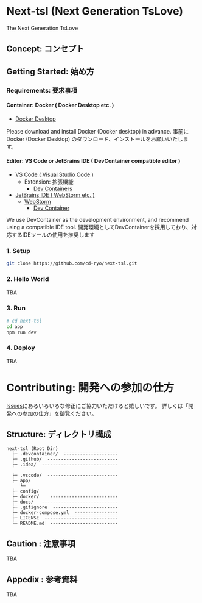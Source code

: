 # Next-tsl (Next Generation TsLove)
The Next Generation TsLove

## Concept: コンセプト

## Getting Started: 始め方

### Requirements: 要求事項

#### Container: Docker ( Docker Desktop etc. )
  - [Docker Desktop](https://www.docker.com/products/docker-desktop/)

Please download and install Docker (Docker desktop) in advance.
事前にDocker (Docker Desktop) のダウンロード、インストールをお願いいたします。

#### Editor: VS Code or JetBrains IDE ( DevContainer compatible editor )
  - [VS Code ( Visual Studio Code )](https://code.visualstudio.com/)
    - Extension: 拡張機能
      - [Dev Containers](https://marketplace.visualstudio.com/items?itemName=ms-vscode-remote.remote-containers)
  - [JetBrains IDE ( WebStorm etc. )](https://www.jetbrains.com/ides/)
    - [WebStorm](https://www.jetbrains.com/webstorm/) 
        - [Dev Container](https://www.jetbrains.com/help/webstorm/dev-containers-starting-page.html)
  
  We use DevContainer as the development environment, and recommend using a compatible IDE tool.
  開発環境としてDevContainerを採用しており、対応するIDEツールの使用を推奨します

### 1. Setup

```bash
git clone https://github.com/cd-ryo/next-tsl.git
```

### 2. Hello World

TBA

### 3. Run

```bash
# cd next-tsl 
cd app
npm run dev
```

### 4. Deploy

TBA



# Contributing: 開発への参加の仕方

[Issues](https://github.com/cd-ryo/next-tsl/issues?q=is%3Aissue%20state%3Aopen%20)にあるいろいろな修正にご協力いただけると嬉しいです。
詳しくは「開発への参加の仕方」を御覧ください。

## Structure: ディレクトリ構成

```
next-tsl (Root Dir)
  ├─ .devcontainer/  --------------------
  ├─ .github/  --------------------------
  ├─ .idea/  ----------------------------

  ├─ .vscode/  --------------------------
  ├─ app/
     └─ 
  ├─ config/
  ├─ docker/    -------------------------
  ├─ docs/   ----------------------------
  ├─ .gitignore  ------------------------
  ├─ docker-compose.yml  ----------------
  ├─ LICENSE  ---------------------------
  └─ README.md  -------------------------
```


## Caution : 注意事項
TBA

## Appedix : 参考資料
TBA